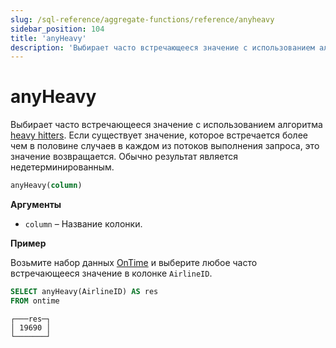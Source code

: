 ```yaml
---
slug: /sql-reference/aggregate-functions/reference/anyheavy
sidebar_position: 104
title: 'anyHeavy'
description: 'Выбирает часто встречающееся значение с использованием алгоритма heavy hitters. Если существует значение, которое встречается более чем в половине случаев в каждом из потоков выполнения запроса, это значение возвращается. Обычно результат является недетерминированным.'
---
```



# anyHeavy

Выбирает часто встречающееся значение с использованием алгоритма [heavy hitters](https://doi.org/10.1145/762471.762473). Если существует значение, которое встречается более чем в половине случаев в каждом из потоков выполнения запроса, это значение возвращается. Обычно результат является недетерминированным.

``` sql
anyHeavy(column)
```

**Аргументы**

- `column` – Название колонки.

**Пример**

Возьмите набор данных [OnTime](../../../getting-started/example-datasets/ontime.md) и выберите любое часто встречающееся значение в колонке `AirlineID`.

``` sql
SELECT anyHeavy(AirlineID) AS res
FROM ontime
```

``` text
┌───res─┐
│ 19690 │
└───────┘
```
